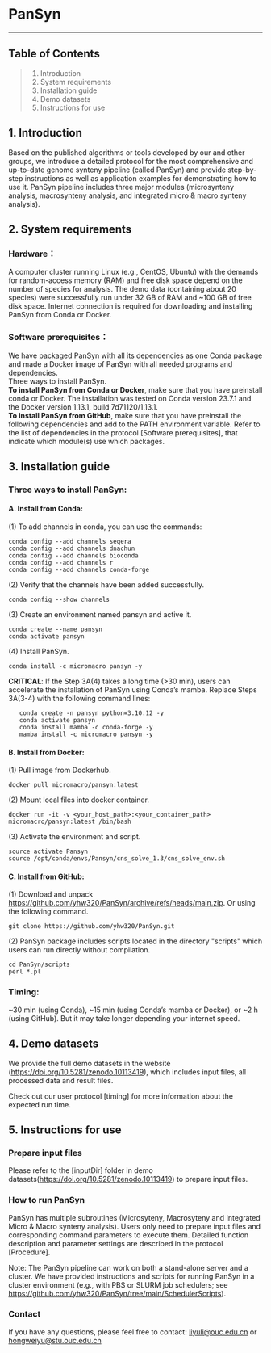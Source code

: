 # PanSyn

--------------------------
Table of Contents
--------------------------
> 1. Introduction
> 2. System requirements
> 3. Installation guide
> 4. Demo datasets
> 5. Instructions for use


## 1. Introduction
Based on the published algorithms or tools developed by our and other groups, we introduce a detailed protocol for the most comprehensive and up-to-date genome synteny pipeline (called PanSyn) and provide step-by-step instructions as well as application examples for demonstrating how to use it. PanSyn pipeline includes three major modules (microsynteny analysis, macrosynteny analysis, and integrated micro & macro synteny analysis). 


## 2. System requirements
### Hardware：
A computer cluster running Linux (e.g., CentOS, Ubuntu) with the demands for random-access memory (RAM) and free disk space depend on the number of species for analysis. The demo data (containing about 20 species) were successfully run under 32 GB of RAM and ~100 GB of free disk space. Internet connection is required for downloading and installing PanSyn from Conda or Docker.

### Software prerequisites：
We have packaged PanSyn with all its dependencies as one Conda package and made a Docker image of PanSyn with all needed programs and dependencies.<br>Three ways to install PanSyn.<br>**To install PanSyn from Conda or Docker**, make sure that you have preinstall conda or Docker. The installation was tested on Conda version 23.7.1 and the Docker version 1.13.1, build 7d71120/1.13.1.<br>**To install PanSyn from GitHub**, make sure that you have preinstall the following dependencies and add to the PATH environment variable. Refer to the list of dependencies in the protocol [Software prerequisites], that indicate which module(s) use which packages.


## 3. Installation guide
### Three ways to install PanSyn:
#### A. Install from Conda:
(1) To add channels in conda, you can use the commands:<br>
```
conda config --add channels seqera
conda config --add channels dnachun
conda config --add channels bioconda
conda config --add channels r
conda config --add channels conda-forge
```
 
(2) Verify that the channels have been added successfully.<br>
```
conda config --show channels  
```
(3) Create an environment named pansyn and active it.<br>
```
conda create --name pansyn  
conda activate pansyn  
```
(4) Install PanSyn.<br>
```
conda install -c micromacro pansyn -y
```
**CRITICAL**: If the Step 3A(4) takes a long time (>30 min), users can accelerate the installation of PanSyn using Conda’s mamba. Replace Steps 3A(3-4) with the following command lines:<br>
 ```
	conda create -n pansyn python=3.10.12 -y
	conda activate pansyn
	conda install mamba -c conda-forge -y
	mamba install -c micromacro pansyn -y
 ```
#### B. Install from Docker:
(1) Pull image from Dockerhub.<br>
```
docker pull micromacro/pansyn:latest
```
(2) Mount local files into docker container.<br>
```
docker run -it -v <your_host_path>:<your_container_path> micromacro/pansyn:latest /bin/bash
```
(3) Activate the environment and script.<br>
```
source activate Pansyn
source /opt/conda/envs/Pansyn/cns_solve_1.3/cns_solve_env.sh
```
#### C. Install from GitHub:
(1) Download and unpack https://github.com/yhw320/PanSyn/archive/refs/heads/main.zip. Or using the following command.<br>
```
git clone https://github.com/yhw320/PanSyn.git  
```
(2) PanSyn package includes scripts located in the directory "scripts" which users can run directly without compilation.<br>
```
cd PanSyn/scripts  
perl *.pl
```
### Timing: 
~30 min (using Conda), ~15 min (using Conda’s mamba or Docker), or ~2 h (using GitHub). But it may take longer depending your internet speed.

## 4. Demo datasets
We provide the full demo datasets in the website (https://doi.org/10.5281/zenodo.10113419), which includes input files, all processed data and result files.

Check out our user protocol [timing] for more information about the expected run time.

## 5. Instructions for use
### Prepare input files
Please refer to the [inputDir] folder in demo datasets(https://doi.org/10.5281/zenodo.10113419) to prepare input files.

### How to run PanSyn
PanSyn has multiple subroutines (Microsyteny, Macrosyteny and Integrated Micro & Macro synteny analysis). Users only need to prepare input files and corresponding command parameters to execute them. 
Detailed function description and parameter settings are described in the protocol [Procedure]. 

Note: The PanSyn pipeline can work on both a stand-alone server and a cluster. We have provided instructions and scripts for running PanSyn in a cluster environment (e.g., with PBS or SLURM job schedulers; see https://github.com/yhw320/PanSyn/tree/main/SchedulerScripts).

### Contact
If you have any questions, please feel free to contact: liyuli@ouc.edu.cn or hongweiyu@stu.ouc.edu.cn

